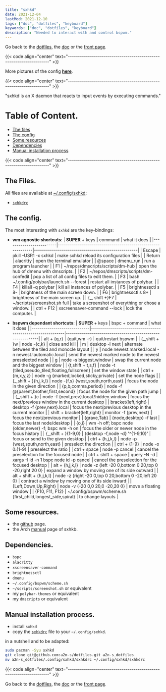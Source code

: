 ```yaml
---
title: "sxhkd"
date: 2021-12-04
lastMod: 2021-12-10
tags: ["doc", "dotfiles", "keyboard"]
keywords: ["doc", "dotfiles", "keyboard"]
description: "Needed to interact with and control bspwm."
---
```

Go back to the [dotfiles](/public/doc/config/dotfiles), the [doc](/public/doc/config) or the [front page](/public).  

{{< code align="center" text="--------------------------------------------------------------------" >}}

More pictures of the config [**here**](https://github.com/a2n-s/dotfiles#4-gallery-toc).

{{< code align="center" text="--------------------------------------------------------------------" >}}

"sxhkd is an X daemon that reacts to input events by executing commands."

# Table of Content.
- [The files](#the-files)
- [The config](#the-config)
- [Some resources](#some-resources)
- [Dependencies](#dependencies)
- [Manual installation process](#manual-installation-process)

{{< code align="center" text="--------------------------------------------------------------------" >}}

## The Files.
All files are available at [~/.config/sxhkd](https://github.com/a2n-s/dotfiles/blob/main/.config/sxhkd):
- [`sxhkdrc`]

## The config.
The most interesting with `sxhkd` are the key-bindings:
- **wm agnostic shortcuts**:
| **SUPER** + keys        | command                                                     | what it does                                       |
|-------------------------|-------------------------------------------------------------|----------------------------------------------------|
| Escape                  | pkill -USR1 -x sxhkd                                        | make sxhkd reload its configuration files          |
| Return                  | alacritty                                                   | open the terminal emulator                         |
| @space                  | dmenu_run                                                   | run a program launcher                             |
| F1                      | ~/repos/dmscripts/scripts/dm-hub                            | open the hub of dmenu with dmscripts.              |
| F2                      | ~/repos/dmscripts/scripts/dm-confedit                       | pop a list of all config files to edit them.       |
| F3                      | bash ~/.config/polybar/launch.sh --forest                   | restart all instances of polybar.                  |
| F4                      | killall -q polybar                                          | kill all instances of polybar.                     |
| F5                      | brightnessctl s 8-                                          | brightness of the main screen down.                |
| F6                      | brightnessctl s 8+                                          | brightness of the main screen up.                  |
| {\_, shift +}F7         | ~/scripts/screenshot.sh full                                | take a screenshot of everything or chose a window. |
| ctrl + F12              | xscreensaver-command --lock                                 | lock the computer.                                 |

- **bspwm dependant shortcuts**:
| **SUPER** + keys            | bspc + command                                              | what it does                                               |
|-----------------------------|-------------------------------------------------------------|------------------------------------------------------------|
| alt + {q,r}                 | {quit,wm -r}                                                | quit/restart bspwm                                         |
| {\_,shift + }w              | node -{c,k}                                                 | close and kill                                             |
| m                           | desktop -l next                                             | alternate between the tiled and monocle layout             |
| y                           | node newest.marked.local -n newest.!automatic.local         | send the newest marked node to the newest preselected node |
| g                           | node -s biggest.window                                      | swap the current node and the biggest window               |
| {t,shift + t,s,f}           | node -t {tiled,pseudo_tiled,floating,fullscreen}            | set the window state                                       |
| ctrl + {m,x,y,z}            | node -g {marked,locked,sticky,private}                      | set the node flags                                         |
| {\_,shift + }{h,j,k,l}      | node -{f,s} {west,south,north,east}                         | focus the node in the given direction                      |
| {p,b,comma,period}          | node -f @{parent,brother,first,second}                      | focus the node for the given path jump                     |
| {\_,shift + }c              | node -f {next,prev}.local.!hidden.window                    | focus the next/previous window in the current desktop      |
| bracket{left,right}         | desktop -f {prev,next}.local                                | focus the next/previous desktop in the current monitor     |
| shift + bracket{left,right} | monitor -f {prev,next}                                      | focus the next/previous monitor                            |
| {grave,Tab}                 | {node,desktop} -f last                                      | focus the last node/desktop                                |
| {o,i}                       | wm -h off; bspc node {older,newer} -f; bspc wm -h on        | focus the older or newer node in the focus history         |
| {\_,shift + }{1-9,0}        | {desktop -f,node -d} '^{1-9,10}'                            | focus or send to the given desktop                         |
| ctrl + {h,j,k,l}            | node -p {west,south,north,east}                             | preselect the direction                                    |
| ctrl + {1-9}                | node -o 0.{1-9}                                             | preselect the ratio                                        |
| ctrl + space                | node -p cancel                                              | cancel the preselection for the focused node               |
| ctrl + shift + space        | query -N -d \| xargs -I id -n 1 bspc node id -p cancel      | cancel the preselection for the focused desktop            |
| alt + {h,j,k,l}             | node -z {left -20 0,bottom 0 20,top 0 -20,right 20 0}       | expand a window by moving one of its side outward          |
| alt + shift + {h,j,k,l}     | node -z {right -20 0,top 0 20,bottom 0 -20,left 20 0}       | contract a window by moving one of its side inward         |
| {Left,Down,Up,Right}        | node -v {-20 0,0 20,0 -20,20 0}                             | move a floating window                                     |
| {F10, F11, F12}             | ~/.config/bspwm/scheme.sh {first_child,longest_side,spiral} | to change layouts                                          |

## Some resources.
- the [github](https://github.com/baskerville/sxhkd) page.
- the Arch [manual](https://man.archlinux.org/man/sxhkd.1) page of sxhkb.

## Dependencies.
- `bspc`
- `alacritty`
- `xscreensaver-command`
- `brightnessctl`
- `dmenu`
- `~/.config/bspwm/scheme.sh`
- `~/scripts/screenshot.sh` or equivalent
- my `polybar-themes` or equivalent
- my `dmscripts` or equivalent

## Manual installation process.
- install `sxhkd`
- copy the [`sxhkdrc`] file to your `~/.config/sxhkd`.

in a nutshell and to be adapted:
```bash
sudo pacman -Syu sxhkd
git clone git@github.com:a2n-s/dotfiles.git a2n-s_dotfiles
mv a2n-s_dotfiles/.config/sxhkd/sxhkdrc ~/.config/sxhkd/sxhkdrc
```

{{< code align="center" text="--------------------------------------------------------------------" >}}

Go back to the [dotfiles](/public/doc/config/dotfiles), the [doc](/public/doc/config) or the [front page](/public).  

[`sxhkdrc`]: https://github.com/a2n-s/dotfiles/blob/main/.config/sxhkd/sxhkdrc
